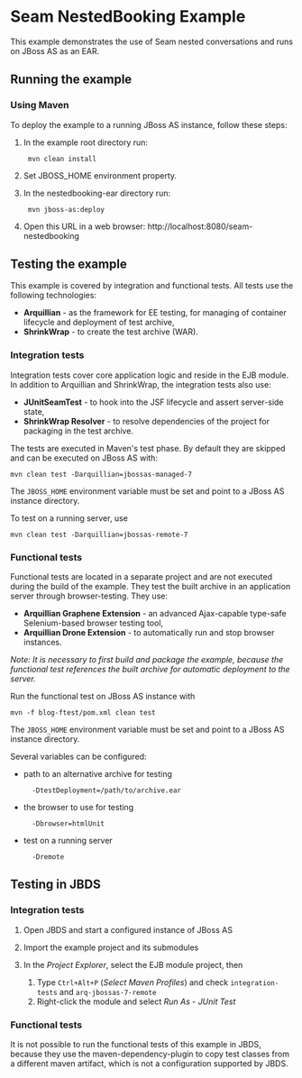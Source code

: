 Seam NestedBooking Example
==========================

This example demonstrates the use of Seam nested conversations and runs 
on JBoss AS as an EAR.

Running the example
-------------------

### Using Maven

To deploy the example to a running JBoss AS instance, follow these steps:

1. In the example root directory run:

        mvn clean install

2. Set JBOSS_HOME environment property.

3. In the nestedbooking-ear directory run:

        mvn jboss-as:deploy

4. Open this URL in a web browser: http://localhost:8080/seam-nestedbooking

Testing the example
-------------------

This example is covered by integration and functional tests. All tests use the following technologies:

* __Arquillian__ -  as the framework for EE testing, for managing of container lifecycle and deployment of test archive,
* __ShrinkWrap__ - to create the test archive (WAR).


### Integration tests

Integration tests cover core application logic and reside in the EJB module. In addition to Arquillian and ShrinkWrap, the integration tests also use:

* __JUnitSeamTest__ - to hook into the JSF lifecycle and assert server-side state,
* __ShrinkWrap Resolver__ - to resolve dependencies of the project for packaging in the test archive.

The tests are executed in Maven's test phase. By default they are skipped and can be executed on JBoss AS with:

    mvn clean test -Darquillian=jbossas-managed-7

The `JBOSS_HOME` environment variable must be set and point to a JBoss AS instance directory.

To test on a running server, use

    mvn clean test -Darquillian=jbossas-remote-7

### Functional tests

Functional tests are located in a separate project and are not executed during the build of the example. They test the built archive in an application server through browser-testing. They use:

* __Arquillian Graphene Extension__ - an advanced Ajax-capable type-safe Selenium-based browser testing tool,
* __Arquillian Drone Extension__ - to automatically run and stop browser instances.

_Note: It is necessary to first build and package the example, because the functional test references the built archive for automatic deployment to the server._

Run the functional test on JBoss AS instance with
    
    mvn -f blog-ftest/pom.xml clean test

The `JBOSS_HOME` environment variable must be set and point to a JBoss AS instance directory.

Several variables can be configured:

* path to an alternative archive for testing

        -DtestDeployment=/path/to/archive.ear

* the browser to use for testing

        -Dbrowser=htmlUnit

* test on a running server

        -Dremote

Testing in JBDS
---------------
### Integration tests

1. Open JBDS and start a configured instance of JBoss AS

2. Import the example project and its submodules

3. In the _Project Explorer_, select the EJB module project, then
    1. Type `Ctrl+Alt+P` (_Select Maven Profiles_) and check `integration-tests` and `arq-jbossas-7-remote`
    2. Right-click the module and select _Run As_ - _JUnit Test_

### Functional tests

It is not possible to run the functional tests of this example in JBDS, because they use the maven-dependency-plugin to copy test classes from a different maven artifact, which is not a configuration supported by JBDS.